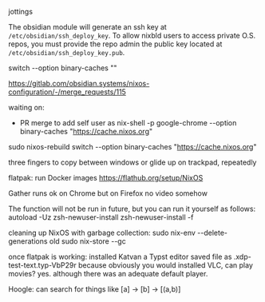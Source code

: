jottings

The obsidian module will generate an ssh key at `/etc/obsidian/ssh_deploy_key`. To allow nixbld users to access private O.S. repos, you must provide the repo admin the public key located at `/etc/obsidian/ssh_deploy_key.pub`.


switch --option binary-caches ""

https://gitlab.com/obsidian.systems/nixos-configuration/-/merge_requests/115

waiting on:
- PR merge to add self user as
nix-shell -p google-chrome --option binary-caches "https://cache.nixos.org"

sudo nixos-rebuild switch --option binary-caches "https://cache.nixos.org"

three fingers to copy between windows
or glide up on trackpad, repeatedly

flatpak: run Docker images
https://flathub.org/setup/NixOS

Gather runs ok on Chrome
	but on Firefox no video somehow

The function will not be run in future, but you can run
it yourself as follows:
  autoload -Uz zsh-newuser-install
  zsh-newuser-install -f

cleaning up NixOS with garbage collection:
 sudo nix-env --delete-generations old
 sudo nix-store --gc

once flatpak is working:
installed Katvan a Typst editor
saved file as .xdp-test-text.typ-VbP29r 
because obviously you would
installed VLC, can play movies? yes. although there was an adequate default player.

Hoogle: can search for things like [a] -> [b] -> [(a,b)]

	
	
